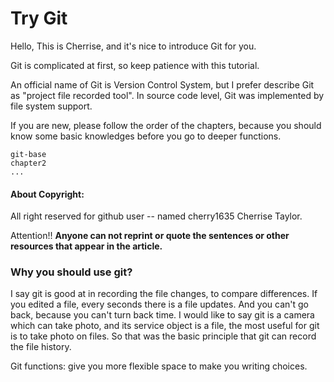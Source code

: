 
# Try Git
Hello, This is Cherrise, and it's nice to introduce Git for you.

Git is complicated at first, so keep patience with this tutorial.

An official name of Git is Version Control System, but I prefer describe Git as "project file recorded tool".
In source code level, Git was implemented by file system support.


If you are new, please follow the order of the chapters, because you should know some basic knowledges before you go to deeper functions.
```
git-base
chapter2
...
```

<h4>About Copyright:</h4>
All right reserved for github user -- named 
cherry1635
Cherrise Taylor.

Attention!! **Anyone can not reprint or quote the sentences or other resources that appear in the article.**

<h3>Why you should use git?</h3>

I say git is good at in recording the file changes, to compare differences.
If you edited a file, every seconds there is a file updates. And you can't go back, because you can't turn back time.
I would like to say git is a camera which can take photo, and its service object is a file, the most useful for git is to take photo on files. So that was the basic principle that git can record the file history.

Git functions: give you more flexible space to make you writing choices.



